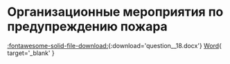 # Организационные мероприятия по предупреждению пожара

[:fontawesome-solid-file-download:](files/question__18.docx){:download='question__18.docx'}
[Word](files/question__18.docx){ target='_blank' }
